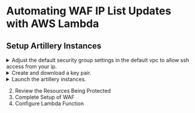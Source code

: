 # Automating WAF IP List Updates with AWS Lambda

## Setup Artillery Instances
   <details>
    <summary> Adjust the default security group settings in the default vpc to allow ssh access from your ip.</summary>
    
    1. Navigate to the EC2 dashboard and click on Security groups under Resources.
    2. Click the check-box next to the security group with a Group Name of "defualt" and open the Inbound tab.
    3. Click the Edit button and on the Edit inbound rules dialog box click the Add Rule button. 
    4. Set Type to "SSH", Source to "My IP" and click the Save button.

   </details>
   <details>
    <summary>Create and download a key pair.</summary>
    
    1. Navigate to the EC2 dashboard and click on Keys pairs under Resources.
    2. Click on Create Key Pair, enter a name, and click Create.
    3. Download the Key.
    
   </details>
   <details>
    <summary>Launch the artillery instances.</summary>
    
    1. Navigate to the EC2 dashboard and click on Running instances under Resources.
    2. Click the Launch Instance button.
    3. In Step 1: Choose an Amazon Machine Image, open the My AMIs tab and select the artillery image.
    4. In Step 2: Choose an Instance Type, take the default and click on Next: Configure Instance Details.
    5. In Step 3: Configure Instance Details, make the following changes:
    
       Configuration Option | Value
       ---------------------|------
       Number of instances | 2
       Auto-assign Public IP | Disable
       
   </details>

2. Review the Resources Being Protected
3. Complete Setup of WAF
4. Configure Lambda Function
